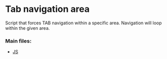 # Tab navigation area
Script that forces TAB navigation within a specific area. Navigation will loop within the given area.

### Main files:

- [JS](https://github.com/MartDSam/simple-code-examples/src/tab-navigation-area/main.js)
